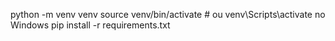 python -m venv venv
source venv/bin/activate    # ou venv\Scripts\activate no Windows
pip install -r requirements.txt